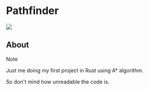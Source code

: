 # Pathfinder
<img src="https://cdn.discordapp.com/attachments/451371722428383236/1378609503745867837/image.png?ex=683d39a7&is=683be827&hm=733c86d0ffe6113473cc5703bf549d7b0780ddfb97232e1112bd9b0de1d84798&" />

## About
> [!NOTE]
> Just me doing my first project in Rust using A* algorithm.
>
> So don't mind how unreadable the code is.
